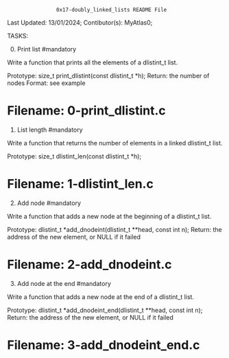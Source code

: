 					0x17-doubly_linked_lists README File



Last Updated: 13/01/2024;
Contibutor(s): MyAtlas0;


TASKS:

0. Print list
#mandatory

Write a function that prints all the elements of a dlistint_t list.

Prototype: size_t print_dlistint(const dlistint_t *h);
Return: the number of nodes
Format: see example

# Filename: 0-print_dlistint.c





1. List length
#mandatory

Write a function that returns the number of elements in a linked dlistint_t list.

Prototype: size_t dlistint_len(const dlistint_t *h);

# Filename: 1-dlistint_len.c





2. Add node
#mandatory

Write a function that adds a new node at the beginning of a dlistint_t list.

Prototype: dlistint_t *add_dnodeint(dlistint_t **head, const int n);
Return: the address of the new element, or NULL if it failed

# Filename: 2-add_dnodeint.c





3. Add node at the end
#mandatory

Write a function that adds a new node at the end of a dlistint_t list.

Prototype: dlistint_t *add_dnodeint_end(dlistint_t **head, const int n);
Return: the address of the new element, or NULL if it failed

# Filename: 3-add_dnodeint_end.c
